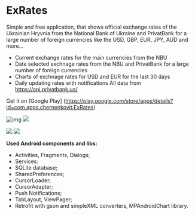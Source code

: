 # ExRates
Simple and free application, that shows official exchange rates of the Ukrainian Hryvnia from the National Bank of Ukraine and PrivatBank for a large number of foreign currencies like the USD, GBP, EUR, JPY, AUD and more... 
- Current exchange rates for the main currencies from the NBU
- Date selected exchnage rates from the NBU and PrivatBank for a large number of foreign currencies
- Charts of exchnage rates for USD and EUR for the last 30 days
- Daily updating rates with notifications
<p1>All data from https://api.privatbank.ua/</p1>

<p1>Get it on [Google Play] (https://play.google.com/store/apps/details?id=com.apps.chernenkovit.ExRates)</p1>

![img](http://i.imgur.com/jDeYelj.png)  ![](http://i.imgur.com/muxgeB1.png)

![](http://i.imgur.com/28NokSN.png) ![](http://i.imgur.com/LtrV0d8.png)


<b>Used Android components and libs:</b>
- Activities, Fragments, Dialogs;
- Services:
- SQLite database;
- SharedPreferences;
- CursorLoader;
- CursorAdapter;
- Push Notifications;
- TabLayout, ViewPager;
- Retrofit with gson and simpleXML converters, MPAndroidChart library.
